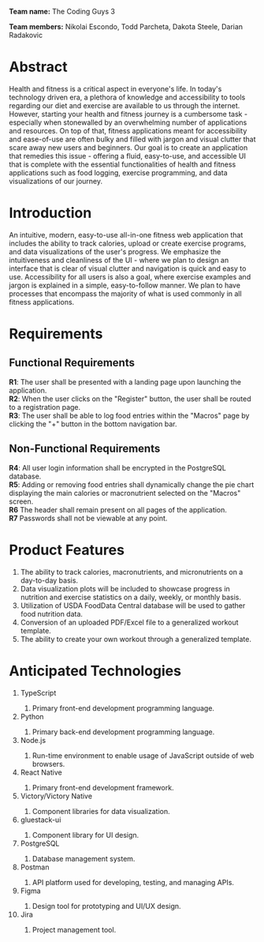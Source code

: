 <b>Team name:</b> The Coding Guys 3

<b>Team members:</b> Nikolai Escondo, Todd Parcheta, Dakota Steele, Darian Radakovic

# Abstract

Health and fitness is a critical aspect in everyone's life. In today's technology driven era, a plethora of knowledge and accessibility to tools regarding our diet and exercise
are available to us through the internet. However, starting your health and fitness journey is a cumbersome task - especially when stonewalled by an overwhelming number
of applications and resources. On top of that, fitness applications meant for accessibility and ease-of-use are often bulky and filled with jargon and visual clutter that scare
away new users and beginners. Our goal is to create an application that remedies this issue - offering a fluid, easy-to-use, and accessible UI that is complete with the essential
functionalities of health and fitness applications such as food logging, exercise programming, and data visualizations of our journey.

# Introduction

An intuitive, modern, easy-to-use all-in-one fitness web application that includes the ability to track calories, upload or create exercise programs, and data visualizations of the
user's progress. We emphasize the intuitiveness and cleanliness of the UI - where we plan to design an interface that is clear of visual clutter and navigation is quick and easy
to use. Accessibility for all users is also a goal, where exercise examples and jargon is explained in a simple, easy-to-follow manner.
We plan to have processes that encompass the majority of what is used commonly in all fitness applications.

# Requirements
## Functional Requirements
<b>R1</b>: The user shall be presented with a landing page upon launching the application. <br>
<b>R2</b>: When the user clicks on the "Register" button, the user shall be routed to a registration page. <br>
<b>R3</b>: The user shall be able to log food entries within the "Macros" page by clicking the "+" button in the bottom navigation bar.

## Non-Functional Requirements
<b>R4</b>: All user login information shall be encrypted in the PostgreSQL database. <br>
<b>R5</b>: Adding or removing food entries shall dynamically change the pie chart displaying the main calories or macronutrient selected on the "Macros" screen. <br>
<b>R6</b> The header shall remain present on all pages of the application. <br>
<b>R7</b> Passwords shall not be viewable at any point.

# Product Features
<ol>
    <li>The ability to track calories, macronutrients, and micronutrients on a day-to-day basis.</li>
    <li>Data visualization plots will be included to showcase progress in nutrition and exercise statistics on a daily, weekly, or monthly basis.</li>
    <li>Utilization of USDA FoodData Central database will be used to gather food nutrition data.</li>
    <li>Conversion of an uploaded PDF/Excel file to a generalized workout template.</li>
    <li>The ability to create your own workout through a generalized template.</li>
</ol>

# Anticipated Technologies
<ol>
    <li>TypeScript</li>
        <ol>
            <li>Primary front-end development programming language.</li>
        </ol>
    <li>Python</li>
        <ol>
            <li>Primary back-end development programming language.</li>
        </ol>
    <li>Node.js</li>
        <ol>
            <li>Run-time environment to enable usage of JavaScript outside of web browsers.</li>
        </ol>
    <li>React Native</li>
        <ol>
            <li>Primary front-end development framework.</li>
        </ol>
    <li>Victory/Victory Native</li>
        <ol>
            <li>Component libraries for data visualization.</li>
        </ol>
    <li>gluestack-ui</li>
        <ol>
            <li>Component library for UI design.</li>
        </ol>
    <li>PostgreSQL</li>
        <ol>
            <li>Database management system.</li>
        </ol>
    <li>Postman</li>
        <ol>
            <li>API platform used for developing, testing, and managing APIs.</li>
        </ol>
    <li>Figma</li>
        <ol>
            <li>Design tool for prototyping and UI/UX design.</li>
        </ol>
    <li>Jira</li>
        <ol>
            <li>Project management tool.</li>
        </ol>
</ol>
